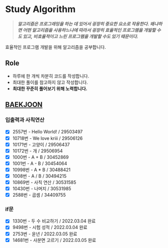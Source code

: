 # Study Algorithm 
> ***알고리즘은 프로그래밍을 하는 데 있어서 굉장히 중요한 요소로 작용한다.   왜냐하면 어떤 알고리즘을 사용하느냐에 따라서 굉장히 효율적인 프로그램을 개발할 수도 있고, 비효율적이고 느린 프로그램을 개발할 수도 있기 때문이다.***

효율적인 프로그램 개발을 위해 알고리즘을 공부합니다.

## Role
- 하루에 한 개씩 차분히 코드를 작성합니다.  
- 최대한 풀이를 참고하지 않고 작성합니다.
- **최대한 꾸준히 풀어보기 위해 노력합니다.**

## [BAEKJOON](https://www.acmicpc.net/)
### 입출력과 사칙연산
- [X] 2557번 - Hello World! / 29503497
- [X] 10718번 - We love kriii / 29506126
- [X] 10171번 - 고양이 / 29506437
- [X] 10172번 - 개 / 29506954
- [X] 1000번 - A + B / 30452869
- [X] 1001번 - A - B / 30454064
- [X] 10998번 - A * B / 30488421
- [X] 1008번 - A / B / 30494215
- [X] 10869번 - 사칙 연산 / 30531585
- [X] 10430번 - 나머지 / 30531985
- [X] 2588번 - 곱셈 / 34409755

### if문
- [X] 1330번 - 두 수 비교하기 / 2022.03.04 완료
- [X] 9498번 - 시험 성적 / 2022.03.04 완료
- [X] 2753번 - 윤년 / 2022.03.05 완료
- [X] 14681번 - 사분면 고르기 / 2022.03.05 완료